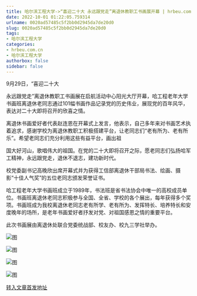 ```yaml
---
title: 哈尔滨工程大学->“喜迎二十大 永远跟党走”离退休教职工书画展开幕 | hrbeu.com.cn
date: 2022-10-01 01:22:05.759314
urlname: 0020ad57485c5f2bb0d2945da7de20d0
slug: 0020ad57485c5f2bb0d2945da7de20d0
tags: 
- 哈尔滨工程大学
categories:
- hrbeu.com.cn
- 哈尔滨工程大学
authorbox: false
sidebar: false
---
```

9月29日，“喜迎二十大

永远跟党走”离退休教职工书画展在启航活动中心阳光大厅开幕，哈工程老年大学书画班离退休老同志通过101幅书画作品记录党的历史伟业，展现党的百年风华，表达对二十大即将召开的欣喜之情。

离退休书画爱好者代表赵连恩在开幕式上发言，他表示，自己多年来对书画艺术执着追求，感谢学校为离退休教职工积极搭建平台，让老同志们“老有所为、老有所乐”。希望老同志们充分利用这些有益平台，画出祖
<!--more-->
国大好河山，歌唱伟大的祖国。在党的二十大即将召开之际，愿老同志们弘扬哈军工精神，永远跟党走，退休不退志，建功新时代。

校党委副书记高晚欣出席开幕式并为获得工信部离退休干部局书法、绘画、摄影“十佳人气奖”的五位老同志颁发荣誉证书。

哈工程老年大学书画班成立于1989年，书法班是省书法协会中唯一的高校成员单位。书画班离退休老同志积极参与全国、全省、学校的各个展出，每年获得多个奖项。书画班成为我校离退休老同志老有所学、老有所为、发挥特长、培养特长和安度晚年的场所，是老年书画爱好者抒发对党、对祖国感恩之情的重要平台。

此次书画展由离退休处联合党委统战部、校友办、校九三学社举办。

![图](http://gongxue.cn/__local/3/82/5B/006C09A57924C250567A5FE3320_CF78340C_11FAF.png)

![图](http://gongxue.cn/__local/9/3F/3E/4786DBC5700BB7FBDCDA96FF84D_AFC8A40F_1A9CE.png)

![图](http://gongxue.cn/__local/A/F1/41/50B46732F417DC345020C688AB0_7A80AA9D_E5D5.png)

![图](http://gongxue.cn/__local/2/27/69/09C7F29C771A82373C46E6BCA12_6A732521_CC25.png)

[转入文章首发地址](http://gongxue.cn/info/1141/73086.htm)